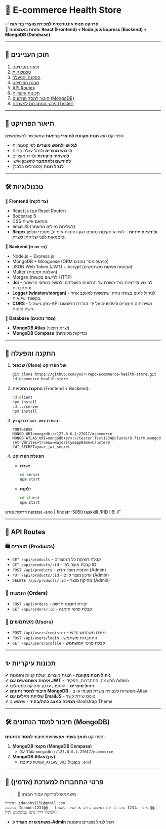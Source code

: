 # 📌 E-commerce Health Store

✅ **פרויקט חנות אינטרנטית למכירת מוצרי בריאות**  
🔗 **פותח באמצעות: React (Frontend) + Node.js & Express (Backend) + MongoDB (Database)**  

---

## **📜 תוכן העניינים**
1. [תיאור הפרויקט](#-תיאור-הפרויקט)
2. [טכנולוגיות](#-טכנולוגיות)
3. [התקנה והפעלה](#-התקנה-והפעלה)
4. [מבנה הפרויקט](#-מבנה-הפרויקט)
5. [API Routes](#-api-routes)
6. [תכונות עיקריות](#-תכונות-עיקריות)
7. [חיבור למסד הנתונים (MongoDB)](#-חיבור-למסד-הנתונים-mongodb)
8. [פרטי התחברות למערכת (Tester)](#-פרטי-התחברות-למערכת-tester)

---

## **📌 תיאור הפרויקט**
הפרויקט הוא **חנות מקוונת למוצרי בריאות** שמאפשר למשתמשים:
- **לגלוש ולחפש מוצרים** לפי קטגוריות
- **לרכוש מוצרים** ולנהל עגלת קניות
- **להשאיר ביקורות** ולדרג מוצרים
- **להירשם ולהתחבר** לחשבון אישי
- **לנהל חנות** (למנהלים בלבד)

---

## **🛠️ טכנולוגיות**
🔹 **Frontend (צד לקוח)**
- React.js (עם React Router)
- Bootstrap 5
- CSS מותאם אישית
- emailJS (לשליחת מיילים מהאתר)
- **Regex ולידציות ידניות** - לווידוא תקינות נתונים כגון כתובות אימייל, מספרי טלפון וסיסמאות לפני שליחתן לשרת.



🔹 **Backend (צד שרת)**
- Node.js + Express.js
- MongoDB + Mongoose (ORM לניהול מסד נתונים)
- JSON Web Token (JWT) + bcrypt (אבטחה ואימות משתמשים)
- Multer (העלאת תמונות)
- Morgan (לרישום בקשות HTTP)
- **Joi** - לביצוע ולידציות בצד השרת על הנתונים הנשלחים, למשל בטפסי הרשמה והתחברות.
- **Logger (winston/morgan)** - לניהול לוגים בצורה נוחה ושימושית למעקב אחר בקשות ושגיאות.
- **CORS** - מתן גישה ל-API משירותים חיצוניים ודפדפנים על ידי הגדרת הרשאות גישה נכונות.

🔹 **Database (מסד נתונים)**
- **MongoDB Atlas** (שרת חיצוני)  
- **MongoDB Compass** (בדיקות מקומיות)

---

## **💾 התקנה והפעלה**
1. **שכפול (Clone) של הפרויקט:**
   ```bash
   git clone https://github.com/your-repo/ecommerce-health-store.git
   cd ecommerce-health-store
   ```

2. **התקנת התלויות** (Frontend + Backend):
   ```bash
   cd client
   npm install
   cd ../server
   npm install
   ```

3. **הגדרת קובץ `.env` בשרת:**
   ```plaintext
   PORT=5050
   MONGO_URI=mongodb://127.0.0.1:27017/ecommerce
   MONGO_ATLAS_URI=mongodb+srv://tester:Test1234@cluster0.71zfm.mongodb.net/?retryWrites=true&w=majority&appName=Cluster0
   JWT_SECRET=your_jwt_secret
   ```

4. **הפעלת הפרויקט**  
   - **שרת:**  
     ```bash
     cd server
     npm start
     ```
   - **לקוח:**  
     ```bash
     cd client
     npm start
     ```



דריסת פורט 
netstat -ano | findstr :5050
taskkill /PID !!!!! /F

---

## **🔗 API Routes**
### 🛍️ **מוצרים (Products)**
- `GET /api/products` - קבלת רשימת כל המוצרים
- `GET /api/products/:id` - קבלת מוצר לפי ID
- `POST /api/products` - הוספת מוצר חדש (Admin)
- `PUT /api/products/:id` - עדכון מוצר קיים (Admin)
- `DELETE /api/products/:id` - מחיקת מוצר (Admin)

### 🛒 **הזמנות (Orders)**
- `POST /api/orders` - יצירת הזמנה חדשה
- `GET /api/orders/:id` - קבלת פרטי הזמנה

### 👤 **משתמשים (Users)**
- `POST /api/users/register` - יצירת משתמש חדש
- `POST /api/users/login` - התחברות משתמש
- `GET /api/users/profile` - קבלת פרטי המשתמש

---

## **✨ תכונות עיקריות**
✔ **ניהול חנות מקוונת** - הצגת מוצרים, עגלת קניות והזמנות  
✔ **אימות משתמשים עם JWT** - הרשמה, התחברות, תפקידי Admin  
✔ **ניהול מוצרים** - הוספה, עדכון ומחיקה למנהלים  
✔ **חיבור למסד נתונים MongoDB** - אפשרות לעבודה בשרת מקומי או ב-Atlas  
✔ **שליחת מיילים עם EmailJS** - טופס יצירת קשר  
✔ **תמיכה במצב כהה/בהיר** - שימוש ב-Bootstrap Theme  


---

## **🛠️ חיבור למסד הנתונים (MongoDB)**
הפרויקט **תומך בשתי אפשרויות חיבור למסד הנתונים**:
1. **MongoDB מקומי (MongoDB Compass)**
   - עובד על `mongodb://127.0.0.1:27017/ecommerce`
2. **MongoDB Atlas (ענן)**
   - כתובת `MONGO_ATLAS_URI` (בקובץ `.env`)

---

## **👤 פרטי התחברות למערכת (אדמין)**
> 🔑 **משתמש לבדיקה עבור הבוחן**
```
אימייל: idanohs1231@gmail.com
סיסמה: Idanohs1231@@   (ה@@ אחרי ה1231 שים לב אות ראשונה גדולה או שניתן לשנות לאדמין דרך מונגו במשתמש רגיל)
```
- **משתמש זה מוגדר כ-Admin** ויכול לנהל מוצרים והזמנות.

